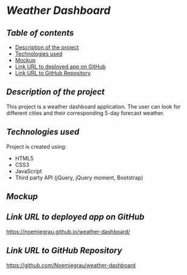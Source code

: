 # **_Weather Dashboard_**

## **_Table of contents_**
* [Description of the project](#description-of-the-project)
* [Technologies used](#technologies-used)
* [Mockup](#mockup)
* [Link URL to deployed app on GitHub](#link-URL-to-deployed-app-on-GitHub)
* [Link URL to GitHub Repository](#link-URL-to-GitHub-repository)

## **_Description of the project_**
This project is a weather dashboard application. 
The user can look for different cities and their corresponding 5-day forecast weather.

## **_Technologies used_**
Project is created using:
* HTML5
* CSS3
* JavaScript
* Third party API (jQuery, jQuery moment, Bootstrap)

## **_Mockup_**


## **_Link URL to deployed app on GitHub_**
https://noemiegrau.github.io/weather-dashboard/

## **_Link URL to GitHub Repository_**
https://github.com/Noemiegrau/weather-dashboard